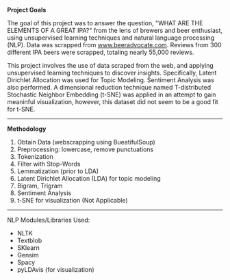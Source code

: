 **Project Goals**

The goal of this project was to answer the question, "WHAT ARE THE ELEMENTS OF A GREAT IPA?" from the lens of brewers and beer enthusiast, using unsupervised learning techniques and natural language processing (NLP). Data was scrapped from www.beeradvocate.com. Reviews from 300 different IPA beers were scrapped, totaling nearly 55,000 reviews. 

This project involves the use of data scraped from the web, and applying unsupervised learning techniques to discover insights. Specifically, Latent Dirichlet Allocation was used for Topic Modeling. Sentiment Analysis was also performed. A dimensional reduction technique named T-distributed Stochastic Neighbor Embedding (t-SNE) was applied in an attempt to gain meaninful visualization, however, this dataset did not seem to be a good fit for t-SNE. 

---

**Methodology** 
1. Obtain Data (webscrapping using BueatifulSoup)
2. Preprocessing: lowercase, remove punctuations
3. Tokenization
4. Filter with Stop-Words
5. Lemmatization (prior to LDA) 
6. Latent Dirichlet Allocation (LDA) for topic modeling
7. Bigram, Trigram
8. Sentiment Analysis
9. t-SNE for visualization (Not Applicable)

---

NLP Modules/Libraries Used:
* NLTK
* Textblob
* SKlearn
* Gensim
* Spacy
* pyLDAvis (for visualization)
